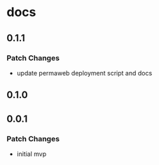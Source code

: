 # docs

## 0.1.1

### Patch Changes

- update permaweb deployment script and docs

## 0.1.0

## 0.0.1

### Patch Changes

- initial mvp
